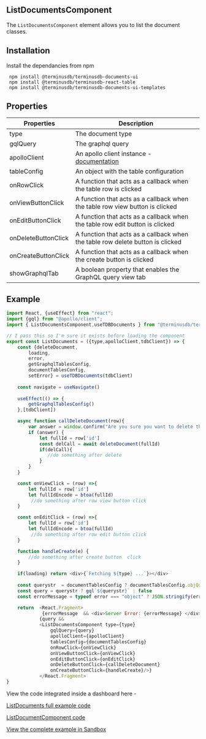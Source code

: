 ## ListDocumentsComponent
The `ListDocumentsComponent` element allows you to list the document classes.

## Installation

Install the dependancies from npm

```
 npm install @terminusdb/terminusdb-documents-ui
 npm install @terminusdb/terminusdb-react-table
 npm install @terminusdb/terminusdb-documents-ui-templates
```

## Properties
| Properties |Description  |
|--|--|
|type|The document type
|gqlQuery|The graphql query|
|apolloClient|An apollo client instance - [documentation](https://www.apollographql.com/docs/react/)|
|tableConfig|An object with the table configuration|
|onRowClick|A function that acts as a callback when the table row is clicked|
|onViewButtonClick|A function that acts as a callback when the table row view button is clicked|
|onEditButtonClick|A function that acts as a callback when the table row edit button is clicked|
|onDeleteButtonClick|A function that acts as a callback when the table row delete button is clicked|
|onCreateButtonClick|A function that acts as a callback when the create button is clicked|
|showGraphqlTab|A boolean property that enables the GraphQL query view tab|

## Example
```js
import React, {useEffect} from "react";
import {gql} from "@apollo/client";
import { ListDocumentsComponent,useTDBDocuments } from "@terminusdb/terminusdb-documents-ui-template";

// I pass this so I'm sure it exists before loading the component
export const ListDocuments = ({type,apolloClient,tdbClient}) => {    
    const {deleteDocument,
        loading,
        error,
        getGraphqlTablesConfig,
        documentTablesConfig,
        setError} = useTDBDocuments(tdbClient)
    
    const navigate = useNavigate()
    
    useEffect(() => {
        getGraphqlTablesConfig()
    },[tdbClient])

    async function callDeleteDocument(row){
        var answer = window.confirm("Are you sure you want to delete this document");
        if (answer) {
            let fullId = row['id']
            const delCall = await deleteDocument(fullId)
            if(delCall){
               //do something after delete
            }
        } 
    }

    const onViewClick = (row) =>{
        let fullId = row['id']
        let fullIdEncode = btoa(fullId)
         //do something after row view button click
    }

    const onEditClick = (row) =>{
        let fullId = row['id']
        let fullIdEncode = btoa(fullId)
         //do something after row edit button click
    }

    function handleCreate(e) {
        //do something after create button  click
    }

    if(loading) return <div>{`Fetching ${type} ...`}></div>
    
    const querystr  = documentTablesConfig ? documentTablesConfig.objQuery[type].query : null
    const query = querystr ? gql`${querystr}` : false
    const errorMessage = typeof error === "object" ? JSON.stringify(error,null,4) : error

    return  <React.Fragment>
             {errorMessage  && <div>Server Error: {errorMessage} </div>}}
            {query &&
            <ListDocumentsComponent type={type}
                gqlQuery={query} 
                apolloClient={apolloClient} 
                tablesConfig={documentTablesConfig} 
                onRowClick={onViewClick} 
                onViewButtonClick={onViewClick}
                onEditButtonClick={onEditClick}
                onDeleteButtonClick={callDeleteDocument}
                onCreateButtonClick={handleCreate}/>}
            </React.Fragment> 
}
```

View the code integrated inside a dashboard here -

[ListDocuments full example code]()

[ListDocumentComponent code]()

[View the complete example in Sandbox]()


